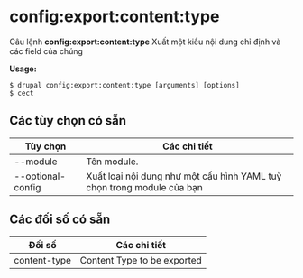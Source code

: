 # config:export:content:type
Câu lệnh **config:export:content:type** Xuất một kiểu nội dung chỉ định và các field của chúng

**Usage:**
```
$ drupal config:export:content:type [arguments] [options] 
$ cect  
```

## Các tùy chọn có sẵn
Tùy chọn | Các chi tiết
-------|-------------
--module | Tên module.
--optional-config | Xuất loại nội dung như một cấu hình YAML tuỳ chọn trong module của bạn

## Các đối số có sẵn
Đối số | Các chi tiết
---------|-------------
content-type | Content Type to be exported
